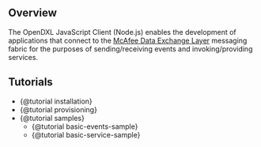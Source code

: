## Overview

The OpenDXL JavaScript Client (Node.js) enables the development of applications
that connect to the
[McAfee Data Exchange Layer](http://www.mcafee.com/us/solutions/data-exchange-layer.aspx)
messaging fabric for the purposes of sending/receiving events and
invoking/providing services.

## Tutorials

* {@tutorial installation}
* {@tutorial provisioning}
* {@tutorial samples}
  * {@tutorial basic-events-sample}
  * {@tutorial basic-service-sample}
